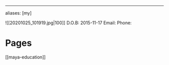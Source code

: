 ---
aliases: [my]

![[20201025_101919.jpg|100]]
D.O.B:	2015-11-17
Email:
Phone:

# Pages

[[maya-education]]


